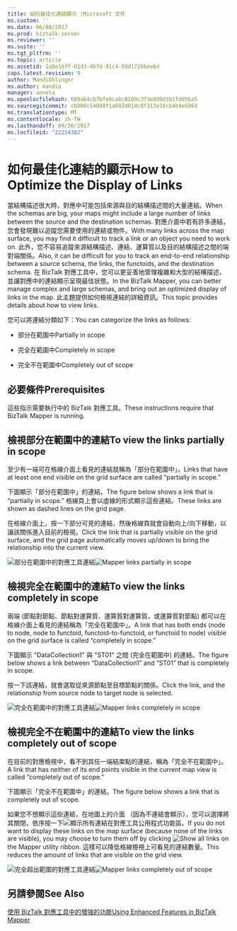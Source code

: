```yaml
---
title: 如何最佳化連結顯示 |Microsoft 文件
ms.custom: ''
ms.date: 06/08/2017
ms.prod: biztalk-server
ms.reviewer: ''
ms.suite: ''
ms.tgt_pltfrm: ''
ms.topic: article
ms.assetid: 2a9e16ff-01d3-4b7d-91c4-59d17266ee6d
caps.latest.revision: 9
author: MandiOhlinger
ms.author: mandia
manager: anneta
ms.openlocfilehash: 689ab4c67bfe8cabc8109c373e899d391fdd56a5
ms.sourcegitcommit: cb908c540d8f1a692d01dc8f313e16cb4b4e696d
ms.translationtype: MT
ms.contentlocale: zh-TW
ms.lasthandoff: 09/20/2017
ms.locfileid: "22254382"
---
```

# <a name="how-to-optimize-the-display-of-links"></a><span data-ttu-id="0fa1a-102">如何最佳化連結的顯示</span><span class="sxs-lookup"><span data-stu-id="0fa1a-102">How to Optimize the Display of Links</span></span>
<span data-ttu-id="0fa1a-103">當結構描述很大時，對應中可能包括來源與目的結構描述間的大量連結。</span><span class="sxs-lookup"><span data-stu-id="0fa1a-103">When the schemas are big, your maps might include a large number of links between the source and the destination schemas.</span></span> <span data-ttu-id="0fa1a-104">對應介面中若有許多連結，您會發現難以追蹤您需要使用的連結或物件。</span><span class="sxs-lookup"><span data-stu-id="0fa1a-104">With many links across the map surface, you may find it difficult to track a link or an object you need to work on.</span></span> <span data-ttu-id="0fa1a-105">此外，您不容易追蹤來源結構描述、連結、運算質以及目的結構描述之間的端對端關係。</span><span class="sxs-lookup"><span data-stu-id="0fa1a-105">Also, it can be difficult for you to track an end-to-end relationship between a source schema, the links, the functoids, and the destination schema.</span></span> <span data-ttu-id="0fa1a-106">在 BizTalk 對應工具中，您可以更妥善地管理複雜和大型的結構描述，並讓對應中的連結顯示呈現最佳狀態。</span><span class="sxs-lookup"><span data-stu-id="0fa1a-106">In the BizTalk Mapper, you can better manage complex and large schemas, and bring out an optimized display of links in the map.</span></span> <span data-ttu-id="0fa1a-107">此主題提供如何檢視連結的詳細資訊。</span><span class="sxs-lookup"><span data-stu-id="0fa1a-107">This topic provides details about how to view links.</span></span>  
  
 <span data-ttu-id="0fa1a-108">您可以將連結分類如下：</span><span class="sxs-lookup"><span data-stu-id="0fa1a-108">You can categorize the links as follows:</span></span>  
  
-   <span data-ttu-id="0fa1a-109">部分在範圍中</span><span class="sxs-lookup"><span data-stu-id="0fa1a-109">Partially in scope</span></span>  
  
-   <span data-ttu-id="0fa1a-110">完全在範圍中</span><span class="sxs-lookup"><span data-stu-id="0fa1a-110">Completely in scope</span></span>  
  
-   <span data-ttu-id="0fa1a-111">完全不在範圍中</span><span class="sxs-lookup"><span data-stu-id="0fa1a-111">Completely out of scope</span></span>  
  
## <a name="prerequisites"></a><span data-ttu-id="0fa1a-112">必要條件</span><span class="sxs-lookup"><span data-stu-id="0fa1a-112">Prerequisites</span></span>  
 <span data-ttu-id="0fa1a-113">這些指示需要執行中的 BizTalk 對應工具。</span><span class="sxs-lookup"><span data-stu-id="0fa1a-113">These instructions require that BizTalk Mapper is running.</span></span>  
  
## <a name="to-view-the-links-partially-in-scope"></a><span data-ttu-id="0fa1a-114">檢視部分在範圍中的連結</span><span class="sxs-lookup"><span data-stu-id="0fa1a-114">To view the links partially in scope</span></span>  
 <span data-ttu-id="0fa1a-115">至少有一端可在格線介面上看見的連結就稱為「部分在範圍中」。</span><span class="sxs-lookup"><span data-stu-id="0fa1a-115">Links that have at least one end visible on the grid surface are called “partially in scope.”</span></span>  
  
 <span data-ttu-id="0fa1a-116">下圖顯示「部分在範圍中」的連結。</span><span class="sxs-lookup"><span data-stu-id="0fa1a-116">The figure below shows a link that is “partially in scope.”</span></span> <span data-ttu-id="0fa1a-117">格線頁上會以虛線的形式顯示這些連結。</span><span class="sxs-lookup"><span data-stu-id="0fa1a-117">These links are shown as dashed lines on the grid page.</span></span>  
  
 <span data-ttu-id="0fa1a-118">在格線介面上，按一下部分可見的連結，然後格線頁就會自動向上/向下移動，以讓該關係進入目前的檢視。</span><span class="sxs-lookup"><span data-stu-id="0fa1a-118">Click the link that is partially visible on the grid surface, and the grid page automatically moves up/down to bring the relationship into the current view.</span></span>  
  
 <span data-ttu-id="0fa1a-119">![部分在範圍中的對應工具連結](../core/media/mapper-partiallyinscope.gif "Mapper_PartiallyInScope")</span><span class="sxs-lookup"><span data-stu-id="0fa1a-119">![Mapper links partially in scope](../core/media/mapper-partiallyinscope.gif "Mapper_PartiallyInScope")</span></span>  
  
## <a name="to-view-the-links-completely-in-scope"></a><span data-ttu-id="0fa1a-120">檢視完全在範圍中的連結</span><span class="sxs-lookup"><span data-stu-id="0fa1a-120">To view the links completely in scope</span></span>  
 <span data-ttu-id="0fa1a-121">兩端 (節點對節點、節點對運算質、運算質對運算質，或運算質對節點) 都可以在格線介面上看見的連結稱為「完全在範圍中」。</span><span class="sxs-lookup"><span data-stu-id="0fa1a-121">A link that has both ends (node to node, node to functoid, functoid-to-functoid, or functoid to node) visible on the grid surface is called “completely in scope.”</span></span>  
  
 <span data-ttu-id="0fa1a-122">下圖顯示 "DataCollection1" 與 "ST01" 之間 (完全在範圍中) 的連結。</span><span class="sxs-lookup"><span data-stu-id="0fa1a-122">The figure below shows a link between “DataCollection1” and “ST01” that is completely in scope.</span></span>  
  
 <span data-ttu-id="0fa1a-123">按一下該連結，就會選取從來源節點至目標節點的關係。</span><span class="sxs-lookup"><span data-stu-id="0fa1a-123">Click the link, and the relationship from source node to target node is selected.</span></span>  
  
 <span data-ttu-id="0fa1a-124">![完全在範圍中的對應工具連結](../core/media/mapper-completelyinscope.gif "Mapper_CompletelyInScope")</span><span class="sxs-lookup"><span data-stu-id="0fa1a-124">![Mapper links completely in scope](../core/media/mapper-completelyinscope.gif "Mapper_CompletelyInScope")</span></span>  
  
## <a name="to-view-the-links-completely-out-of-scope"></a><span data-ttu-id="0fa1a-125">檢視完全不在範圍中的連結</span><span class="sxs-lookup"><span data-stu-id="0fa1a-125">To view the links completely out of scope</span></span>  
 <span data-ttu-id="0fa1a-126">在目前的對應檢視中，看不到其任一端結束點的連結，稱為「完全不在範圍中」。</span><span class="sxs-lookup"><span data-stu-id="0fa1a-126">A link that has neither of its end points visible in the current map view is called “completely out of scope.”</span></span>  
  
 <span data-ttu-id="0fa1a-127">下圖顯示「完全不在範圍中」的連結。</span><span class="sxs-lookup"><span data-stu-id="0fa1a-127">The figure below shows a link that is completely out of scope.</span></span>  
  
 <span data-ttu-id="0fa1a-128">如果您不想顯示這些連結，在地圖上的介面 （因為不連結會顯示），您可以選擇將其關閉，依序按一下![顯示所有連結](../core/media/mapper-showhideoutscopelinks.gif "Mapper_ShowHideOutScopeLinks")在對應工具公用程式功能區。</span><span class="sxs-lookup"><span data-stu-id="0fa1a-128">If you do not want to display these links on the map surface (because none of the links are visible), you may choose to turn them off by clicking ![Show all links](../core/media/mapper-showhideoutscopelinks.gif "Mapper_ShowHideOutScopeLinks") on the Mapper utility ribbon.</span></span> <span data-ttu-id="0fa1a-129">這樣可以降低格線檢視上可看見的連結數量。</span><span class="sxs-lookup"><span data-stu-id="0fa1a-129">This reduces the amount of links that are visible on the grid view.</span></span>  
  
 <span data-ttu-id="0fa1a-130">![完全超出範圍的對應工具連結](../core/media/mapper-completelyoutscope.gif "Mapper_CompletelyOutScope")</span><span class="sxs-lookup"><span data-stu-id="0fa1a-130">![Mapper links completely out of scope](../core/media/mapper-completelyoutscope.gif "Mapper_CompletelyOutScope")</span></span>  
  
## <a name="see-also"></a><span data-ttu-id="0fa1a-131">另請參閱</span><span class="sxs-lookup"><span data-stu-id="0fa1a-131">See Also</span></span>  
 [<span data-ttu-id="0fa1a-132">使用 BizTalk 對應工具中的增強的功能</span><span class="sxs-lookup"><span data-stu-id="0fa1a-132">Using Enhanced Features in BizTalk Mapper</span></span>](../core/using-enhanced-features-in-biztalk-mapper.md)